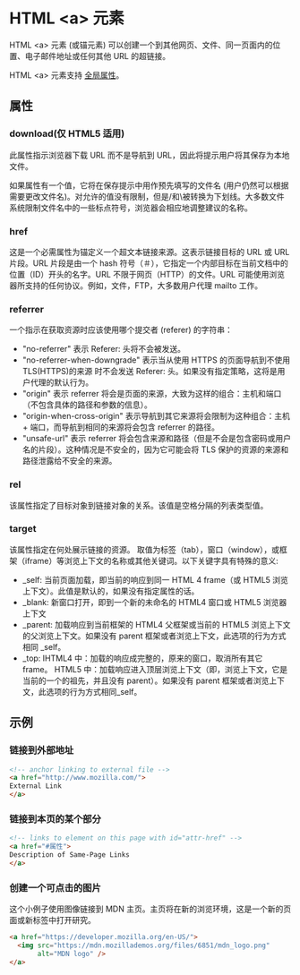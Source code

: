 # HTML &lt;a&gt; 元素

HTML &lt;a&gt; 元素 (或锚元素) 可以创建一个到其他网页、文件、同一页面内的位置、电子邮件地址或任何其他 URL 的超链接。

HTML &lt;a&gt; 元素支持 [全局属性](/reference_html/global_attributes.md)。

## 属性

### download(仅 HTML5 适用)

此属性指示浏览器下载 URL 而不是导航到 URL，因此将提示用户将其保存为本地文件。

如果属性有一个值，它将在保存提示中用作预先填写的文件名 (用户仍然可以根据需要更改文件名)。对允许的值没有限制，但是/和\被转换为下划线。大多数文件系统限制文件名中的一些标点符号，浏览器会相应地调整建议的名称。

### href

这是一个必需属性为锚定义一个超文本链接来源。这表示链接目标的 URL 或 URL 片段。URL 片段是由一个 hash 符号（＃），它指定一个内部目标在当前文档中的位置（ID）开头的名字。URL 不限于网页（HTTP）的文件。URL 可能使用浏览器所支持的任何协议。例如，文件，FTP，大多数用户代理 mailto 工作。

### referrer

一个指示在获取资源时应该使用哪个提交者 (referer) 的字符串：

- "no-referrer" 表示 Referer: 头将不会被发送。
- "no-referrer-when-downgrade" 表示当从使用 HTTPS 的页面导航到不使用 TLS(HTTPS)的来源 时不会发送 Referer: 头。如果没有指定策略，这将是用户代理的默认行为。
- "origin" 表示 referrer 将会是页面的来源，大致为这样的组合：主机和端口（不包含具体的路径和参数的信息）。
- "origin-when-cross-origin" 表示导航到其它来源将会限制为这种组合：主机 + 端口，而导航到相同的来源将会包含 referrer 的路径。
- "unsafe-url" 表示 referrer 将会包含来源和路径（但是不会是包含密码或用户名的片段）。这种情况是不安全的，因为它可能会将 TLS 保护的资源的来源和路径泄露给不安全的来源。

### rel

该属性指定了目标对象到链接对象的关系。该值是空格分隔的列表类型值。

### target

该属性指定在何处展示链接的资源。 取值为标签（tab），窗口（window），或框架（iframe）等浏览上下文的名称或其他关键词。以下关键字具有特殊的意义:

- \_self: 当前页面加载，即当前的响应到同一 HTML 4 frame（或 HTML5 浏览上下文）。此值是默认的，如果没有指定属性的话。
- \_blank: 新窗口打开，即到一个新的未命名的 HTML4 窗口或 HTML5 浏览器上下文
- \_parent: 加载响应到当前框架的 HTML4 父框架或当前的 HTML5 浏览上下文的父浏览上下文。如果没有 parent 框架或者浏览上下文，此选项的行为方式相同 \_self。
- \_top: IHTML4 中：加载的响应成完整的，原来的窗口，取消所有其它 frame。 HTML5 中：加载响应进入顶层浏览上下文（即，浏览上下文，它是当前的一个的祖先，并且没有 parent）。如果没有 parent 框架或者浏览上下文，此选项的行为方式相同\_self。

## 示例

### 链接到外部地址

```html
<!-- anchor linking to external file -->
<a href="http://www.mozilla.com/">
External Link
</a>
```

### 链接到本页的某个部分

```html
<!-- links to element on this page with id="attr-href" -->
<a href="#属性">
Description of Same-Page Links
</a>
```

### 创建一个可点击的图片

这个小例子使用图像链接到 MDN 主页。主页将在新的浏览环境，这是一个新的页面或新标签中打开研究。

```html
<a href="https://developer.mozilla.org/en-US/">
  <img src="https://mdn.mozillademos.org/files/6851/mdn_logo.png"
       alt="MDN logo" />
</a>
```
